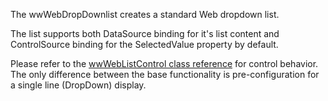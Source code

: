 ﻿The wwWebDropDownlist creates a standard Web dropdown list.

The list supports both DataSource binding for it's list content and ControlSource binding for the SelectedValue property by default.

Please refer to the [wwWebListControl class reference](vfps://Topic/_1MX0QL8ON) for control behavior. The only difference between the base functionality is pre-configuration for a single line (DropDown) display.
